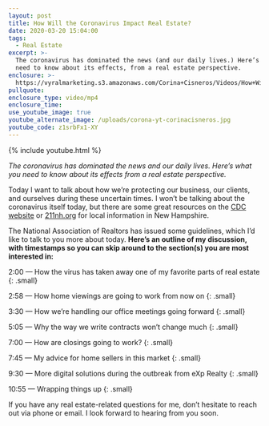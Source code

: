 ```yaml
---
layout: post
title: How Will the Coronavirus Impact Real Estate?
date: 2020-03-20 15:04:00
tags:
  - Real Estate
excerpt: >-
  The coronavirus has dominated the news (and our daily lives.) Here’s what you
  need to know about its effects, from a real estate perspective.
enclosure: >-
  https://vyralmarketing.s3.amazonaws.com/Corina+Cisneros/Videos/How+Will+the+Coronavirus+Impact+Real+Estate_.mp4
pullquote:
enclosure_type: video/mp4
enclosure_time:
use_youtube_image: true
youtube_alternate_image: /uploads/corona-yt-corinacisneros.jpg
youtube_code: z1srbFx1-XY
---
```


<style type="text/css">p.small {
  line-height: 1.2;
}

p.big {
  line-height: 1.8;
}</style>

{% include youtube.html %}

*The coronavirus has dominated the news and our daily lives. Here’s what you need to know about its effects from a real estate perspective.*

Today I want to talk about how we’re protecting our business, our clients, and ourselves during these uncertain times. I won’t be talking about the coronavirus itself today, but there are some great resources on the [CDC website](https://www.cdc.gov/coronavirus/2019-ncov/index.html)&nbsp;or [211nh.org](http://211nh.org) for local information in New Hampshire.

The National Association of Realtors has issued some guidelines, which I’d like to talk to you more about today. **Here’s an outline of my discussion, with timestamps so you can skip around to the section(s) you are most&nbsp; interested in:**

2:00 — How the virus has taken away one of my favorite parts of real estate
{: .small}

2:58 — How home viewings are going to work from now on
{: .small}

3:30 — How we’re handling our office meetings going forward
{: .small}

5:05 — Why the way we write contracts won’t change much
{: .small}

7:00 — How are closings going to work?
{: .small}

7:45 — My advice for home sellers in this market
{: .small}

9:30 — More digital solutions during the outbreak from eXp Realty
{: .small}

10:55 — Wrapping things up
{: .small}

If you have any real estate-related questions for me, don’t hesitate to reach out via phone or email. I look forward to hearing from you soon.